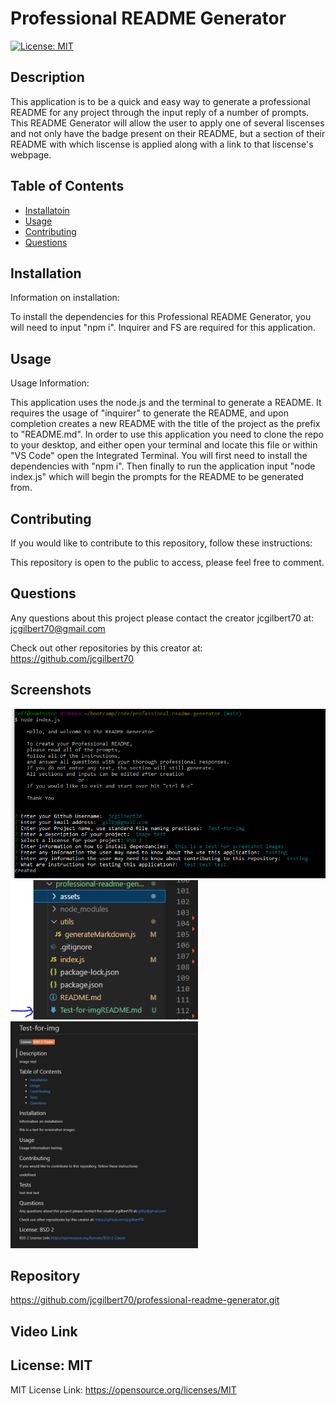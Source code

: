 
  # Professional README Generator

  [![License: MIT](https://img.shields.io/badge/License-MIT-yellow.svg)](https://opensource.org/licenses/MIT)

  ## Description
   This application is to be a quick and easy way to generate a professional README for any project through the input reply of a number of prompts. This README Generator will allow the user to apply one of several liscenses and not only have the badge present on their README, but a section of their README with which liscense is applied along with a link to that liscense's webpage. 

  ## Table of Contents
  - [Installatoin](#installation)
  - [Usage](#usage)
  - [Contributing](#contributing)
  - [Questions](#questions)
  
  ## Installation
  
  Information on installation: 
  
  To install the dependencies for this Professional README Generator, you will need to input "npm i".   Inquirer and FS are required for this application.

  ## Usage

  Usage Information: 

  This application uses the node.js and the terminal to generate a README. It requires the usage of "inquirer" to generate the README, and upon completion creates a new README with the title of the project as the prefix to "README.md". In order to use this application you need to clone the repo to your desktop, and either open your terminal and locate this file or within "VS Code" open the Integrated Terminal. You will first need to install the dependencies with "npm i". Then finally to run the application input "node index.js" which will begin the prompts for the README to be generated from.

  ## Contributing
  If you would like to contribute to this repository, follow these instructions: 
  
  This repository is open to the public to access, please feel free to comment.

  ## Questions
  Any questions about this project please contact the creator jcgilbert70 at:
  jcgilbert70@gmail.com
  
  Check out other repositories by this creator at: https://github.com/jcgilbert70

  ## Screenshots

  <img src="assets/img/prompt-screenshot.png" width="600">
  <img src="assets/img/new-README-file.png" width="300">
  <img src="assets/img/README-screenshot.png" width="300">

  ## Repository

  https://github.com/jcgilbert70/professional-readme-generator.git

  ## Video Link



  ## License: MIT
  
  MIT License Link: https://opensource.org/licenses/MIT

  

